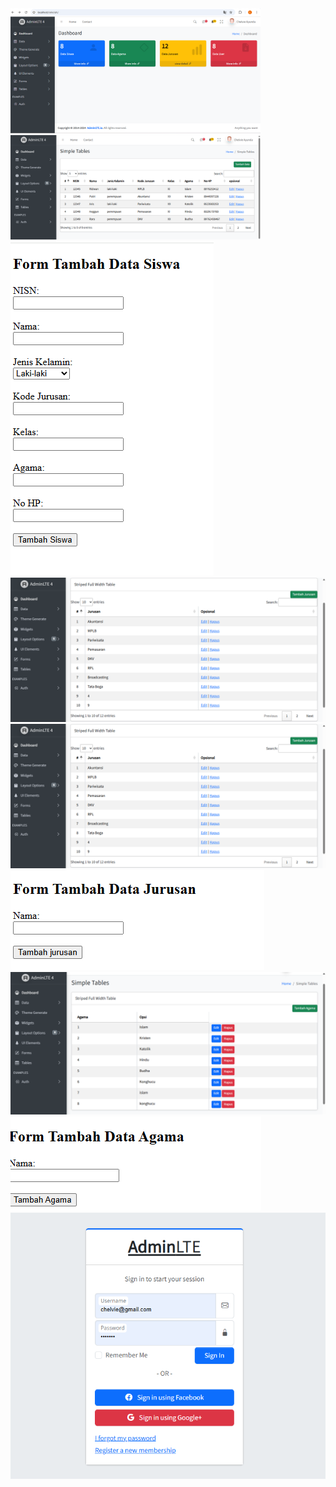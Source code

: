 <img src="https://github.com/ChelvieAyunda/localhost-sekolah/blob/main/Screenshot%202025-06-11%20210446.png" alt="gambar" width="400">
<img src="https://github.com/ChelvieAyunda/localhost-sekolah/blob/main/Screenshot%202025-06-11%20210507.png" alt="gambar" width="400">
<img src="https://github.com/ChelvieAyunda/localhost-sekolah/blob/837fd45d60ae0503a6ae34004b83db8a2d773573/Screenshot%202025-06-11%20210517.png" alt="gambar">
<img src="https://github.com/ChelvieAyunda/localhost-sekolah/blob/main/Screenshot%202025-06-11%20210543.png" alt="gambar">
<img src="https://github.com/ChelvieAyunda/localhost-sekolah/blob/main/Screenshot%202025-06-11%20210543.png" alt="gambar">
<img src="https://github.com/ChelvieAyunda/localhost-sekolah/blob/main/Screenshot%202025-06-11%20210552.png" alt="gambar">
<img src="https://github.com/ChelvieAyunda/localhost-sekolah/blob/main/Screenshot%202025-06-11%20210608.png" alt="gambar">
<img src="https://github.com/ChelvieAyunda/localhost-sekolah/blob/main/Screenshot%202025-06-11%20210624.png"alt="gambar">
<img src="https://github.com/ChelvieAyunda/localhost-sekolah/blob/main/Screenshot%202025-06-11%20210642.png" alt="gambar">

